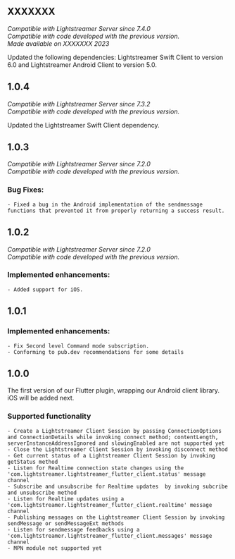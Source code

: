 ## XXXXXXX
*Compatible with Lightstreamer Server since 7.4.0*<br/>
*Compatible with code developed with the previous version.*<br/>
*Made available on XXXXXXX 2023*

Updated the following dependencies: Lightstreamer Swift Client to version 6.0 and Lightstreamer Android Client to version 5.0.


## 1.0.4
*Compatible with Lightstreamer Server since 7.3.2*<br/>
*Compatible with code developed with the previous version.*<br/>

Updated the Lightstreamer Swift Client dependency.

## 1.0.3
*Compatible with Lightstreamer Server since 7.2.0*<br/>
*Compatible with code developed with the previous version.*<br/>

### Bug Fixes:

    - Fixed a bug in the Android implementation of the sendmessage functions that prevented it from properly returning a success result.

## 1.0.2
*Compatible with Lightstreamer Server since 7.2.0*<br/>
*Compatible with code developed with the previous version.*<br/>

### Implemented enhancements:

    - Added support for iOS.

## 1.0.1

### Implemented enhancements:

    - Fix Second level Command mode subscription.
    - Conforming to pub.dev recommendations for some details

## 1.0.0

The first version of our Flutter plugin, wrapping our Android client library.
iOS will be added next.

### Supported functionality

    - Create a Lightstreamer Client Session by passing ConnectionOptions and ConnectionDetails while invoking connect method; contentLength, serverInstanceAddressIgnored and slowingEnabled are not supported yet
    - Close the Lightstreamer Client Session by invoking disconnect method
    - Get current status of a Lightstreamer Client Session by invoking getStatus method
    - Listen for Realtime connection state changes using the 'com.lightstreamer.lightstreamer_flutter_client.status' message channel
    - Subscribe and unsubscribe for Realtime updates  by invoking subcribe and unsubscribe method
    - Listen for Realtime updates using a 'com.lightstreamer.lightstreamer_flutter_client.realtime' message channel
    - Publishing messages on the Lightstreamer Client Session by invoking sendMessage or sendMessageExt methods
    - Listen for sendmessage feedbacks using a  'com.lightstreamer.lightstreamer_flutter_client.messages' message channel
    - MPN module not supported yet
